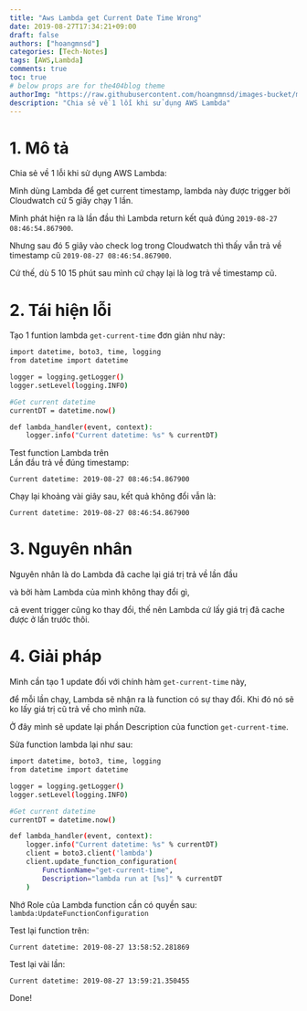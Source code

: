 ```yaml
---
title: "Aws Lambda get Current Date Time Wrong"
date: 2019-08-27T17:34:21+09:00
draft: false
authors: ["hoangmnsd"]
categories: [Tech-Notes]
tags: [AWS,Lambda]
comments: true
toc: true
# below props are for the404blog theme
authorImg: "https://raw.githubusercontent.com/hoangmnsd/images-bucket/master/static/images/hoangmsnd-avatar001.jpg"
description: "Chia sẻ về 1 lỗi khi sử dụng AWS Lambda"
---
```

# 1. Mô tả
Chia sẻ về 1 lỗi khi sử dụng AWS Lambda:  

Mình dùng Lambda để get current timestamp, lambda này được trigger bởi Cloudwatch cứ 5 giây chạy 1 lần.  

Mình phát hiện ra là lần đầu thì Lambda return kết quả đúng `2019-08-27 08:46:54.867900`.  

Nhưng sau đó 5 giây vào check log trong Cloudwatch thì thấy vẫn trả về timestamp cũ `2019-08-27 08:46:54.867900`.  

Cứ thế, dù 5 10 15 phút sau mình cứ chạy lại là log trả về timestamp cũ.

# 2. Tái hiện lỗi
Tạo 1 funtion lambda `get-current-time` đơn giản như này:
```sh
import datetime, boto3, time, logging
from datetime import datetime

logger = logging.getLogger()
logger.setLevel(logging.INFO)

#Get current datetime
currentDT = datetime.now()

def lambda_handler(event, context):
    logger.info("Current datetime: %s" % currentDT)
```
Test function Lambda trên  
Lần đầu trả về đúng timestamp:
```
Current datetime: 2019-08-27 08:46:54.867900
```
Chạy lại khoảng vài giây sau, kết quả không đổi vẫn là:  
```
Current datetime: 2019-08-27 08:46:54.867900
```

# 3. Nguyên nhân
Nguyên nhân là do Lambda đã cache lại giá trị trả về lần đầu 

và bởi hàm Lambda của mình không thay đổi gì, 

cả event trigger cũng ko thay đổi, thế nên Lambda cứ lấy giá trị đã cache được ở lần trước thôi.

# 4. Giải pháp
Mình cần tạo 1 update đối với chính hàm `get-current-time` này, 

để mỗi lần chạy, Lambda sẽ nhận ra là function có sự thay đổi. Khi đó nó sẽ ko lấy giá trị cũ trả về cho mình nữa.

Ở đây mình sẽ update lại phần Description của function `get-current-time`.

Sửa function lambda lại như sau:
```sh
import datetime, boto3, time, logging
from datetime import datetime

logger = logging.getLogger()
logger.setLevel(logging.INFO)

#Get current datetime
currentDT = datetime.now()

def lambda_handler(event, context):
    logger.info("Current datetime: %s" % currentDT)
    client = boto3.client('lambda')
    client.update_function_configuration(
        FunctionName="get-current-time",
        Description="lambda run at [%s]" % currentDT
    )
```
Nhớ Role của Lambda function cần có quyền sau:
`lambda:UpdateFunctionConfiguration`

Test lại function trên:
```
Current datetime: 2019-08-27 13:58:52.281869
```

Test lại vài lần:
```
Current datetime: 2019-08-27 13:59:21.350455
```

Done!